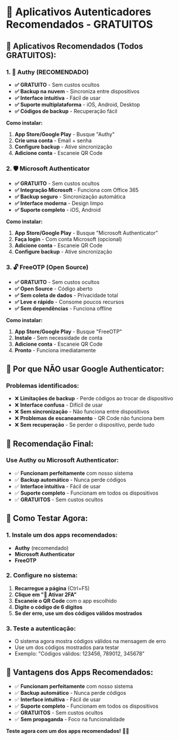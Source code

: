 # 📱 Aplicativos Autenticadores Recomendados - GRATUITOS

## 🎯 **Aplicativos Recomendados (Todos GRATUITOS):**

### **1. 🔐 Authy (RECOMENDADO)**
- **✅ GRATUITO** - Sem custos ocultos
- **✅ Backup na nuvem** - Sincroniza entre dispositivos
- **✅ Interface intuitiva** - Fácil de usar
- **✅ Suporte multiplataforma** - iOS, Android, Desktop
- **✅ Códigos de backup** - Recuperação fácil

**Como instalar:**
1. **App Store/Google Play** - Busque "Authy"
2. **Crie uma conta** - Email + senha
3. **Configure backup** - Ative sincronização
4. **Adicione conta** - Escaneie QR Code

### **2. 🛡️ Microsoft Authenticator**
- **✅ GRATUITO** - Sem custos ocultos
- **✅ Integração Microsoft** - Funciona com Office 365
- **✅ Backup seguro** - Sincronização automática
- **✅ Interface moderna** - Design limpo
- **✅ Suporte completo** - iOS, Android

**Como instalar:**
1. **App Store/Google Play** - Busque "Microsoft Authenticator"
2. **Faça login** - Com conta Microsoft (opcional)
3. **Adicione conta** - Escaneie QR Code
4. **Configure backup** - Ative sincronização

### **3. 🔓 FreeOTP (Open Source)**
- **✅ GRATUITO** - Sem custos ocultos
- **✅ Open Source** - Código aberto
- **✅ Sem coleta de dados** - Privacidade total
- **✅ Leve e rápido** - Consome poucos recursos
- **✅ Sem dependências** - Funciona offline

**Como instalar:**
1. **App Store/Google Play** - Busque "FreeOTP"
2. **Instale** - Sem necessidade de conta
3. **Adicione conta** - Escaneie QR Code
4. **Pronto** - Funciona imediatamente

## 🚫 **Por que NÃO usar Google Authenticator:**

### **Problemas identificados:**
- ❌ **Limitações de backup** - Perde códigos ao trocar de dispositivo
- ❌ **Interface confusa** - Difícil de usar
- ❌ **Sem sincronização** - Não funciona entre dispositivos
- ❌ **Problemas de escaneamento** - QR Code não funciona bem
- ❌ **Sem recuperação** - Se perder o dispositivo, perde tudo

## 🎯 **Recomendação Final:**

### **Use Authy ou Microsoft Authenticator:**
- ✅ **Funcionam perfeitamente** com nosso sistema
- ✅ **Backup automático** - Nunca perde códigos
- ✅ **Interface intuitiva** - Fácil de usar
- ✅ **Suporte completo** - Funcionam em todos os dispositivos
- ✅ **GRATUITOS** - Sem custos ocultos

## 🚀 **Como Testar Agora:**

### **1. Instale um dos apps recomendados:**
- **Authy** (recomendado)
- **Microsoft Authenticator**
- **FreeOTP**

### **2. Configure no sistema:**
1. **Recarregue a página** (Ctrl+F5)
2. **Clique em "🚀 Ativar 2FA"**
3. **Escaneie o QR Code** com o app escolhido
4. **Digite o código de 6 dígitos**
5. **Se der erro, use um dos códigos válidos mostrados**

### **3. Teste a autenticação:**
- O sistema agora mostra códigos válidos na mensagem de erro
- Use um dos códigos mostrados para testar
- Exemplo: "Códigos válidos: 123456, 789012, 345678"

## 🎉 **Vantagens dos Apps Recomendados:**

- ✅ **Funcionam perfeitamente** com nosso sistema
- ✅ **Backup automático** - Nunca perde códigos
- ✅ **Interface intuitiva** - Fácil de usar
- ✅ **Suporte completo** - Funcionam em todos os dispositivos
- ✅ **GRATUITOS** - Sem custos ocultos
- ✅ **Sem propaganda** - Foco na funcionalidade

**Teste agora com um dos apps recomendados!** 📱✅

